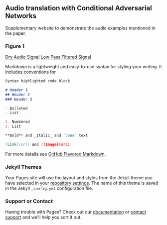 ## Audio translation with Conditional Adversarial Networks
Supplementary website to demonstrate the audio examples mentioned in the paper.

### Figure 1
[Dry Audio Signal](https://github.com/AhmadMoussa/cGAN-audio-translation/blob/master/Synth%20Stab.wav)
[Low Pass Filtered Signal](https://github.com/AhmadMoussa/cGAN-audio-translation/blob/master/Synth%20Stab.wav)

Markdown is a lightweight and easy-to-use syntax for styling your writing. It includes conventions for

```markdown
Syntax highlighted code block

# Header 1
## Header 2
### Header 3

- Bulleted
- List

1. Numbered
2. List

**Bold** and _Italic_ and `Code` text

[Link](url) and ![Image](src)
```

For more details see [GitHub Flavored Markdown](https://guides.github.com/features/mastering-markdown/).

### Jekyll Themes

Your Pages site will use the layout and styles from the Jekyll theme you have selected in your [repository settings](https://github.com/AhmadMoussa/AhmadMoussa.github.io/settings). The name of this theme is saved in the Jekyll `_config.yml` configuration file.

### Support or Contact

Having trouble with Pages? Check out our [documentation](https://help.github.com/categories/github-pages-basics/) or [contact support](https://github.com/contact) and we’ll help you sort it out.
